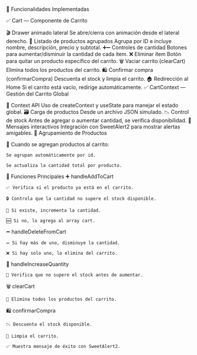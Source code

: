 🚀 Funcionalidades Implementadas

✅ Cart — Componente de Carrito

🎬 Drawer animado lateral	Se abre/cierra con animación desde el lateral derecho.
🧺 Listado de productos agrupados	Agrupa por ID e incluye nombre, descripción, precio y subtotal.
➕➖ Controles de cantidad	Botones para aumentar/disminuir la cantidad de cada ítem.
❌ Eliminar ítem	Botón para quitar un producto específico del carrito.
🗑️ Vaciar carrito (clearCart)	Elimina todos los productos del carrito.
🛍️ Confirmar compra (confirmarCompra)	Descuenta el stock y limpia el carrito.
🏠 Redirección al Home	Si el carrito está vacío, redirige automáticamente.
✅ CartContext — Gestión del Carrito Global

🧠 Context API	Uso de createContext y useState para manejar el estado global.
🗃️ Carga de productos	Desde un archivo JSON simulado.
📉 Control de stock	Antes de agregar o aumentar cantidad, se verifica disponibilidad.
💬 Mensajes interactivos	Integración con SweetAlert2 para mostrar alertas amigables.
🧮 Agrupamiento de Productos

🧩 Cuando se agregan productos al carrito:

    Se agrupan automáticamente por id.

    Se actualiza la cantidad total por producto.

🔧 Funciones Principales
➕ handleAddToCart

    ✅ Verifica si el producto ya está en el carrito.

    🔒 Controla que la cantidad no supere el stock disponible.

    🔁 Si existe, incrementa la cantidad.

    🆕 Si no, lo agrega al array cart.

➖ handleDeleteFromCart

    ➖ Si hay más de uno, disminuye la cantidad.

    ❌ Si hay solo uno, lo elimina del carrito.

🔼 handleIncreaseQuantity

    🚫 Verifica que no supere el stock antes de aumentar.

🗑️ clearCart

    🧹 Elimina todos los productos del carrito.

🛍️ confirmarCompra

    📉 Descuenta el stock disponible.

    🧼 Limpia el carrito.

    ✅ Muestra mensaje de éxito con SweetAlert2.